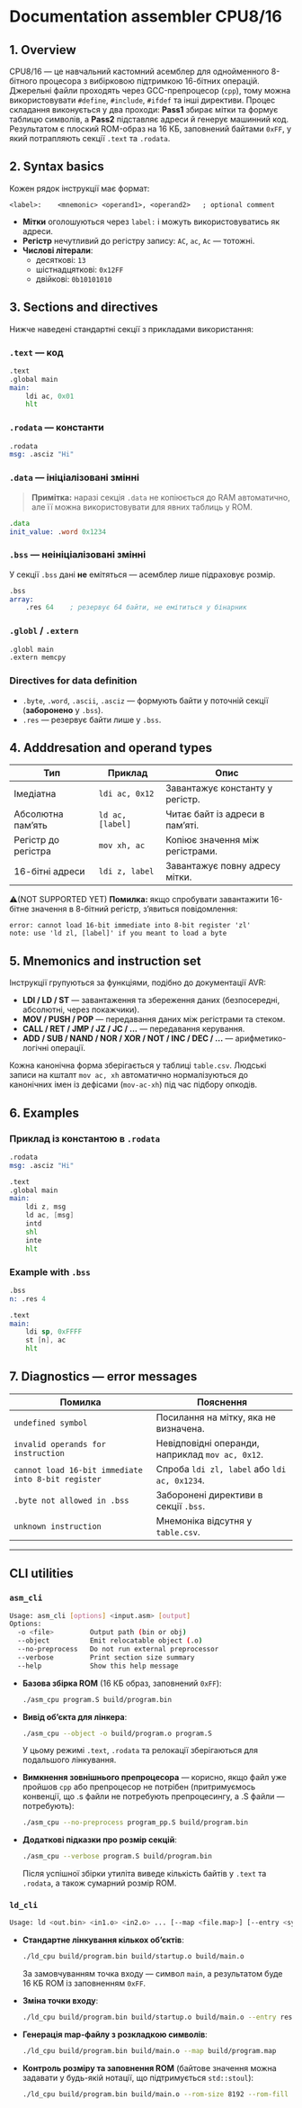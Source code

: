 # Documentation assembler CPU8/16

## 1. Overview

CPU8/16 — це навчальний кастомний асемблер для однойменного 8-бітного процесора з вибірковою підтримкою 16-бітних операцій. Джерельні файли проходять через GCC-препроцесор (`cpp`), тому можна використовувати `#define`, `#include`, `#ifdef` та інші директиви. Процес складання виконується у два проходи: **Pass1** збирає мітки та формує таблицю символів, а **Pass2** підставляє адреси й генерує машинний код. Результатом є плоский ROM-образ на 16 КБ, заповнений байтами `0xFF`, у який потрапляють секції `.text` та `.rodata`.

## 2. Syntax basics

Кожен рядок інструкції має формат:

```
<label>:    <mnemonic> <operand1>, <operand2>   ; optional comment
```

* **Мітки** оголошуються через `label:` і можуть використовуватись як адреси.
* **Регістр** нечутливий до регістру запису: `AC`, `ac`, `Ac` — тотожні.
* **Числові літерали**:
  * десяткові: `13`
  * шістнадцяткові: `0x12FF`
  * двійкові: `0b10101010`

## 3. Sections and directives

Нижче наведені стандартні секції з прикладами використання:

### `.text` — код

```asm
.text
.global main
main:
    ldi ac, 0x01
    hlt
```

### `.rodata` — константи

```asm
.rodata
msg: .asciz "Hi"
```

### `.data` — ініціалізовані змінні
>
> **Примітка:** наразі секція `.data` не копіюється до RAM автоматично, але її можна використовувати для явних таблиць у ROM.

```asm
.data
init_value: .word 0x1234
```

### `.bss` — неініціалізовані змінні

У секції `.bss` дані **не** емітяться — асемблер лише підраховує розмір.

```asm
.bss
array:
    .res 64    ; резервує 64 байти, не емітиться у бінарник
```

### `.globl` / `.extern`

```asm
.globl main
.extern memcpy
```

### Directives for data definition

* `.byte`, `.word`, `.ascii`, `.asciz` — формують байти у поточній секції (**заборонено** у `.bss`).
* `.res` — резервує байти лише у `.bss`.

## 4. Adddresation and operand types

| Тип             | Приклад          | Опис                              |
|-----------------|------------------|-----------------------------------|
| Імедіатна       | `ldi ac, 0x12`   | Завантажує константу у регістр.   |
| Абсолютна пам’ять | `ld ac, [label]` | Читає байт із адреси в пам’яті.   |
| Регістр до регістра | `mov xh, ac`   | Копіює значення між регістрами.   |
| 16-бітні адреси | `ldi z, label`   | Завантажує повну адресу мітки.    |

⚠️(NOT SUPPORTED YET) **Помилка:** якщо спробувати завантажити 16-бітне значення в 8-бітний регістр, з’явиться повідомлення:

```
error: cannot load 16-bit immediate into 8-bit register 'zl'
note: use 'ld zl, [label]' if you meant to load a byte
```

## 5. Mnemonics and instruction set

Інструкції групуються за функціями, подібно до документації AVR:

* **LDI / LD / ST** — завантаження та збереження даних (безпосередні, абсолютні, через покажчики).
* **MOV / PUSH / POP** — передавання даних між регістрами та стеком.
* **CALL / RET / JMP / JZ / JC / ...** — передавання керування.
* **ADD / SUB / NAND / NOR / XOR / NOT / INC / DEC / ...** — арифметико-логічні операції.

Кожна канонічна форма зберігається у таблиці `table.csv`. Людські записи на кшталт `mov ac, xh` автоматично нормалізуються до канонічних імен із дефісами (`mov-ac-xh`) під час підбору опкодів.

## 6. Examples

### Приклад із константою в `.rodata`

```asm
.rodata
msg: .asciz "Hi"

.text
.global main
main:
    ldi z, msg
    ld ac, [msg]
    intd
    shl
    inte
    hlt
```

### Example with `.bss`

```asm
.bss
n: .res 4

.text
main:
    ldi sp, 0xFFFF
    st [n], ac
    hlt
```

## 7. Diagnostics — error messages

| Помилка                                      | Пояснення                                      |
|----------------------------------------------|------------------------------------------------|
| `undefined symbol`                           | Посилання на мітку, яка не визначена.          |
| `invalid operands for instruction`           | Невідповідні операнди, наприклад `mov ac, 0x12`.|
| `cannot load 16-bit immediate into 8-bit register` | Спроба `ldi zl, label` або `ldi ac, 0x1234`. |
| `.byte not allowed in .bss`                  | Заборонені директиви в секції `.bss`.          |
| `unknown instruction`                        | Мнемоніка відсутня у `table.csv`.              |

---

## CLI utilities

### `asm_cli`

```bash
Usage: asm_cli [options] <input.asm> [output]
Options:
  -o <file>         Output path (bin or obj)
  --object          Emit relocatable object (.o)
  --no-preprocess   Do not run external preprocessor
  --verbose         Print section size summary
  --help            Show this help message
```

* **Базова збірка ROM** (16 КБ образ, заповнений `0xFF`):

  ```bash
  ./asm_cpu program.S build/program.bin
  ```

* **Вивід обʼєкта для лінкера**:

  ```bash
  ./asm_cpu --object -o build/program.o program.S
  ```

  У цьому режимі `.text`, `.rodata` та релокації зберігаються для подальшого лінкування.

* **Вимкнення зовнішнього препроцесора** — корисно, якщо файл уже пройшов `cpp` або препроцесор не потрібен (притримуємось конвенції, що .s файли не потребують препроцесингу, а .S файли — потребують):

  ```bash
  ./asm_cpu --no-preprocess program_pp.S build/program.bin
  ```

* **Додаткові підказки про розмір секцій**:

  ```bash
  ./asm_cpu --verbose program.S build/program.bin
  ```

  Після успішної збірки утиліта виведе кількість байтів у `.text` та `.rodata`, а також сумарний розмір ROM.

### `ld_cli`

```bash
Usage: ld <out.bin> <in1.o> <in2.o> ... [--map <file.map>] [--entry <sym>] [--rom-size N] [--rom-fill 0xFF]
```

* **Стандартне лінкування кількох обʼєктів**:

  ```bash
  ./ld_cpu build/program.bin build/startup.o build/main.o
  ```

  За замовчуванням точка входу — символ `main`, а результатом буде 16 КБ ROM із заповненням `0xFF`.

* **Зміна точки входу**:

  ```bash
  ./ld_cpu build/program.bin build/startup.o build/main.o --entry reset
  ```

* **Генерація map-файлу з розкладкою символів**:

  ```bash
  ./ld_cpu build/program.bin build/main.o --map build/program.map
  ```

* **Контроль розміру та заповнення ROM** (байтове значення можна задавати у будь-якій нотації, що підтримується `std::stoul`):

  ```bash
  ./ld_cpu build/program.bin build/main.o --rom-size 8192 --rom-fill 0x00
  ```
